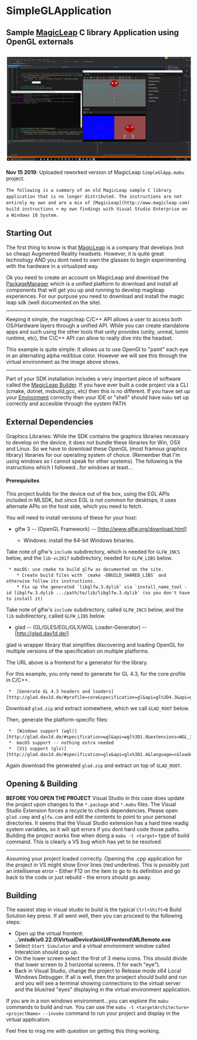# SimpleGLApplication
Sample [MagicLeap](http://www.magicleap.com) C library Application using OpenGL externals
---
![build & run](SimpleExample.jpg)
---
**Nov 15 2019**: Uploaded reworked version of MagicLeap `SimpleGlApp.mabu` project. 

`The following is a summary of an old MagicLeap sample C library application that is no longer distributed. The instructions are not entirely my own and are a mix of [MagicLeap](http://www.magicleap.com) build instructions + my own findings with Visual Studio Enterprise on a Windows 10 System.`

## Starting Out
The first thing to know is that [MagicLeap](http://www.magicleap.com) is a company that develops (not so cheap) Augmented Reality headsets. However, it is quite great technology AND you dont need to own the glasses to begin experimenting with the hardware in a virtualized way.

Ok you need to create an account on MagicLeap and download the [PackageManager](https://creator.magicleap.com/downloads/lumin-sdk/overview) which is a unified platform to download and install all components that will get you up and running to develop magileap experiences. For our purpuse you need to download and install the magic leap sdk (well documented on the site).

---
Keeping it simple, the magicleap C/C++ API allows a user to access both OS/Hardware layers through a unified API. While you can create standalone apps and such using the other tools that unity provides (unity, unreal, lumin runtime, etc), the C\C++ API can allow to really dive into the headset. 

This example is quite simple: It allows us to use OpenGl to "paint" each eye in an alternating alpha red/blue color. However we will see this through the virtual environment as the image above shows.

---
Part of your SDK installation includes a very important piece of software called the [MagicLeap Builder](https://creator.magicleap.com/learn/guides/magic-leap-builder-overview). If you have ever built a code project via a CLI (cmake, dotnet, msbuild,gcc, etc) then this is no different. If you have set up your [Environment](https://creator.magicleap.com/learn/guides/programming-guide) correctly then your IDE or "shell" should have `mabu` set up correctly and accesible through the system PATH. 

## External Dependencies
Graphics Libraries: While the SDK contains the graphics libraries necessary to develop on the device, it does not bundle these libraries for Win, OSX and Linux. So we have to download these OpenGL (most framous graphics library) libraries for our operating system of choice. (Remember that I'm using windows so I cannot speak for other systems). The following is the instructions which I followed...for windows at least...

#### Prerequisites

This project builds for the device out of the box, using the EGL APIs included in MLSDK, but since EGL is not common for desktops,
it uses alternate APIs on the host side, which you need to fetch.

You will need to install versions of these for your host:

  * glfw 3 -- (OpenGL Framework) -- [http://www.glfw.org/download.html]

     * Windows: install the 64-bit Windows binaries.
     
Take note of glfw's `include` subdirectory, which is needed for `GLFW_INCS` below, and the `lib-vc2017` subdirectory, needed for `GLFW_LIBS` below.

     * macOS: use cmake to build glfw as documented on the site.
        * Create build files with `cmake -DBUILD_SHARED_LIBS` and otherwise follow its instructions.
        * Fix up the generated `libglfw.3.dylib` via `install_name_tool -id libglfw.3.dylib .../path/to/lib/libglfw.3.dylib` (so you don't have to install it)

Take note of glfw's `include` subdirectory, called `GLFW_INCS` below, and the `lib` subdirectory, called `GLFW_LIBS` below.

  * glad -- (GL/GLES/EGL/GLX/WGL Loader-Generator) -- [http://glad.dav1d.de/]

glad is wrapper library that simplifies discovering and loading OpenGL for multiple versions of the specification
on multiple platforms. 

The URL above is a frontend for a generator for the library.

For this example, you only need to generate for GL 4.3, for the core profile in C/C++.

     *  [Generate GL 4.3 headers and loaders][http://glad.dav1d.de/#profile=core&specification=gl&api=gl%3D4.3&api=gles1%3Dnone&api=gles2%3Dnone&api=glsc2%3Dnone&language=c&loader=on]

Download `glad.zip` and extract somewhere, which we call `GLAD_ROOT` below.

Then, generate the platform-specific files:

     *  [Windows support (wgl)][http://glad.dav1d.de/#specification=wgl&api=wgl%3D1.0&extensions=WGL_3DFX_multisample&extensions=WGL_3DL_stereo_control&extensions=WGL_AMD_gpu_association&extensions=WGL_ARB_buffer_region&extensions=WGL_ARB_context_flush_control&extensions=WGL_ARB_create_context&extensions=WGL_ARB_create_context_no_error&extensions=WGL_ARB_create_context_profile&extensions=WGL_ARB_create_context_robustness&extensions=WGL_ARB_extensions_string&extensions=WGL_ARB_framebuffer_sRGB&extensions=WGL_ARB_make_current_read&extensions=WGL_ARB_multisample&extensions=WGL_ARB_pbuffer&extensions=WGL_ARB_pixel_format&extensions=WGL_ARB_pixel_format_float&extensions=WGL_ARB_render_texture&extensions=WGL_ARB_robustness_application_isolation&extensions=WGL_ARB_robustness_share_group_isolation&extensions=WGL_ATI_pixel_format_float&extensions=WGL_EXT_colorspace&extensions=WGL_EXT_create_context_es2_profile&extensions=WGL_EXT_create_context_es_profile&extensions=WGL_EXT_depth_float&extensions=WGL_EXT_display_color_table&extensions=WGL_EXT_extensions_string&extensions=WGL_EXT_framebuffer_sRGB&extensions=WGL_EXT_make_current_read&extensions=WGL_EXT_multisample&extensions=WGL_EXT_pbuffer&extensions=WGL_EXT_pixel_format&extensions=WGL_EXT_pixel_format_packed_float&extensions=WGL_EXT_swap_control&extensions=WGL_EXT_swap_control_tear&extensions=WGL_I3D_digital_video_control&extensions=WGL_I3D_gamma&extensions=WGL_I3D_genlock&extensions=WGL_I3D_image_buffer&extensions=WGL_I3D_swap_frame_lock&extensions=WGL_I3D_swap_frame_usage&extensions=WGL_NV_DX_interop&extensions=WGL_NV_DX_interop2&extensions=WGL_NV_copy_image&extensions=WGL_NV_delay_before_swap&extensions=WGL_NV_float_buffer&extensions=WGL_NV_gpu_affinity&extensions=WGL_NV_multisample_coverage&extensions=WGL_NV_present_video&extensions=WGL_NV_render_depth_texture&extensions=WGL_NV_render_texture_rectangle&extensions=WGL_NV_swap_group&extensions=WGL_NV_vertex_array_range&extensions=WGL_NV_video_capture&extensions=WGL_NV_video_output&extensions=WGL_OML_sync_control&language=c&loader=on]
     *  macOS support -- nothing extra needed
     *  [X11 support (glx)][http://glad.dav1d.de/#specification=glx&api=glx%3D1.4&language=c&loader=on]

Again download the generated `glad.zip` and extract on top of `GLAD_ROOT`.

Opening & Building
---
**BEFORE YOU OPEN THE PROJECT**
Visual Studio in this case does update the project upon changes to the `*.package` and `*.mabu` files. The Visual Studio Extension forces a recycle to check dependencies. Please open `glad.comp` and `glfw.com` and edit the contents to point to your personal directories. It seems that the Visual Studio extension has a hard time readig system variables, so it will spit errors if you dont hard code those paths. Building the project works fine when doing a `mabu -t <target>` type of build command. This is clearly a VS bug which has yet to be resolved.

---

Assuming your project loaded correctly. Opening the .cpp application for the project in VS might show Error lines (red underline). This is possibly just an intellisense error - Either F12 on the item to go to its definition and go back to the code or just rebuild - the errors should go away.

Building
---
The easiest step in visual studio to build is the typical `Ctrl+Shift+B` Build Solution key press. If all went well, then you can proceed to  the following steps: 
* Open up the virtual frontent: **..\mlsdk\v0.22.0\VirtualDevice\bin\UIFrontend\MLRemote.exe**
* Select `Start Simulator` and a virtual environment window called Interatcion should pop up.
* On the lower screen select the first of 3 menu icons. This should divide that lower screen to 2 horizontal screens. (1 for each "eye").
* Back in Visual Studio, change the project to Release mode x64 Local Windows Debugger. If all is well, then the proeject should build and run and you will see a terminal showing connections to the virtual server and the blue/red "eyes" displaying in the virtual environment application.

If you are in a non windows environment...you can explore the `mabu` commands to build and run. You can use the `mabu -t <targetArchitecture> <projectName> --invoke` command to run your project and display in the virtual application. 

Feel free to msg me with question on getting this thing working. 
